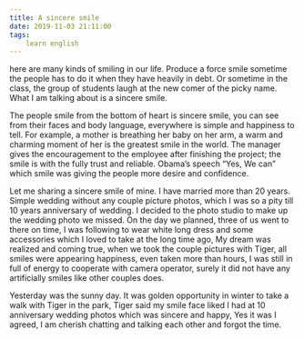```yaml
---
title: A sincere smile
date: 2019-11-03 21:11:00
tags:
    learn english
---
```

here are many kinds of smiling in our life. Produce a
force smile sometime the people has to do it when they have heavily in debt. Or
sometime in the class, the group of students laugh at the new comer of the
picky name. What I am talking about is a sincere smile.

The people smile from the bottom of heart is sincere
smile, you can see from their faces and body language, everywhere is simple and
happiness to tell. For example, a mother is breathing her baby on her arm, a warm
and charming moment of her is the greatest smile in the world. The manager gives
the encouragement to the employee after finishing the project; the smile is
with the fully trust and reliable. Obama’s speech “Yes, We can” which smile was
giving the people more desire and confidence. 

Let me sharing a sincere smile of mine. I have married
more than 20 years. Simple wedding without any couple picture photos, which I
was so a pity till 10 years anniversary of wedding. I decided to the photo studio
to make up the wedding photo we missed. On the day we planned, three of us went
to there on time, I was following to wear white long dress and some accessories
which I loved to take at the long time ago, My dream was realized and coming
true, when we took the couple pictures with Tiger, all smiles were appearing
happiness, even taken more than hours, I was still in full of energy to
cooperate with camera operator, surely it did not have any artificially smiles
like other couples does.

Yesterday was the sunny day. It was golden opportunity
in winter to take a walk with Tiger in the park, Tiger said my smile face liked
I had at 10 anniversary wedding photos which was sincere and happy, Yes it was
I agreed, I am cherish chatting and talking each other and forgot the time.